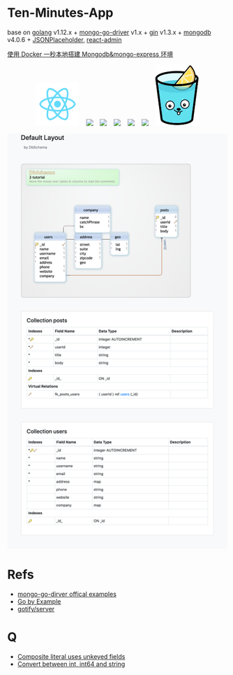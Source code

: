 # Ten-Minutes-App

base on [golang](https://golang.org/) v1.12.x + [mongo-go-driver](https://github.com/mongodb/mongo-go-driver) v1.x + [gin](https://github.com/gin-gonic/gin) v1.3.x + [mongodb](https://www.mongodb.com/) v4.0.6 + [JSONPlaceholder](http://jsonplaceholder.typicode.com/), [react-admin](https://github.com/marmelab/react-admin)

[使用 Docker 一秒本地搭建 Mongodb&mongo-express 环境](https://github.com/Kirk-Wang/Hello-Gopher/tree/master/mongo)

<p align="center">
<img src="https://raw.githubusercontent.com/github/explore/6c6508f34230f0ac0d49e847a326429eefbfc030/topics/react/react.png" width="100">
&nbsp;&nbsp;
<img src="https://redux.js.org/img/redux.svg" width="100">
&nbsp;&nbsp;
<img src="https://raw.githubusercontent.com/erikras/redux-form/master/logo.png" width="100">
&nbsp;&nbsp;
<img src="https://avatars0.githubusercontent.com/u/24776643?s=400&v=4" width="100">
&nbsp;&nbsp;
<img src="https://material-ui.com/static/images/material-ui-logo.svg" width="100">
&nbsp;&nbsp;
<img src="https://github.com/mongodb/mongo-go-driver/raw/master/etc/assets/mongo-gopher.png" width="100">
&nbsp;&nbsp;
<img src="https://raw.githubusercontent.com/gin-gonic/logo/master/color.png" width="100">
</p>

![Schema](./Schema.png)

# Refs

* [mongo-go-dirver offical examples](https://github.com/mongodb/mongo-go-driver/blob/master/examples/documentation_examples/examples.go)
* [Go by Example](https://gobyexample.com/)
* [gotify/server](https://github.com/gotify/server)


# Q

* [Composite literal uses unkeyed fields](https://stackoverflow.com/questions/54548441/composite-literal-uses-unkeyed-fields)
* [Convert between int, int64 and string](https://yourbasic.org/golang/convert-int-to-string/)

